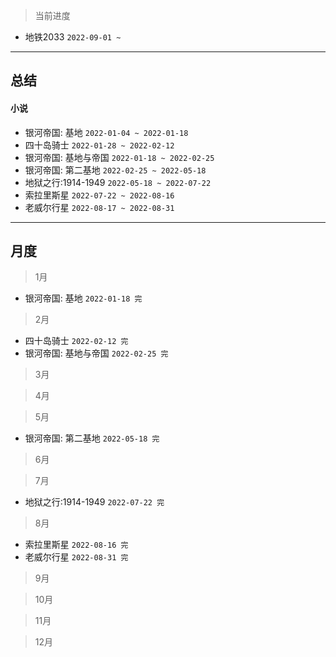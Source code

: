 > 当前进度

- 地铁2033 `2022-09-01 ~ `

---

## 总结

#### 小说

- 银河帝国: 基地 `2022-01-04 ~ 2022-01-18`
- 四十岛骑士 `2022-01-28 ~ 2022-02-12`
- 银河帝国: 基地与帝国 `2022-01-18 ~ 2022-02-25`
- 银河帝国: 第二基地 `2022-02-25 ~ 2022-05-18`
- 地狱之行:1914-1949 `2022-05-18 ~ 2022-07-22`
- 索拉里斯星 `2022-07-22 ~ 2022-08-16`
- 老威尔行星 `2022-08-17 ~ 2022-08-31`

--- 

## 月度

> 1月

- 银河帝国: 基地 `2022-01-18 完`

> 2月

- 四十岛骑士 `2022-02-12 完`
- 银河帝国: 基地与帝国 `2022-02-25 完`

> 3月

> 4月

> 5月

- 银河帝国: 第二基地 `2022-05-18 完`

> 6月

> 7月

- 地狱之行:1914-1949 `2022-07-22 完`

> 8月

- 索拉里斯星 `2022-08-16 完`
- 老威尔行星 `2022-08-31 完`

> 9月

> 10月

> 11月

> 12月
